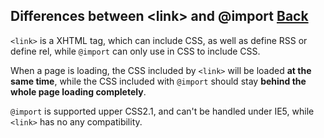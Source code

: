 ## Differences between &lt;link&gt; and &#64;import [Back](./qa.md)

`<link>` is a XHTML tag, which can include CSS, as well as define RSS or define rel, while `@import` can only use in CSS to include CSS.

When a page is loading, the CSS included by `<link>` will be loaded **at the same time**, while the CSS included with `@import` should stay **behind the whole page loading completely**.

`@import` is supported upper CSS2.1, and can't be handled under IE5, while `<link>` has no any compatibility.

